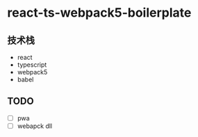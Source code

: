# react-ts-webpack5-boilerplate

## 技术栈

- react
- typescript
- webpack5
- babel

## TODO
- [ ] pwa
- [ ] webapck dll
